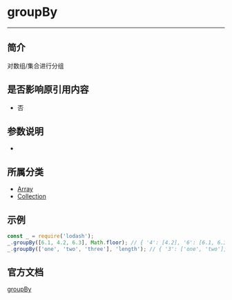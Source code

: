 # groupBy

---

## 简介

对数组/集合进行分组

## 是否影响原引用内容

- 否

## 参数说明

- 

## 所属分类

- [Array](/repository/libraries/Lodash/Array.md#array相关函数)
- [Collection](/repository/libraries/Lodash/Collection.md#collection相关函数)

## 示例

```javascript
const _ = require('lodash');
_.groupBy([6.1, 4.2, 6.3], Math.floor); // { '4': [4.2], '6': [6.1, 6.3] }
_.groupBy(['one', 'two', 'three'], 'length'); // { '3': ['one', 'two'], '5': ['three'] }
```

## 官方文档

[groupBy](https://lodash.com/docs/4.17.15#groupBy)
